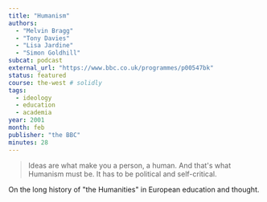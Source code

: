```yaml
---
title: "Humanism"
authors:
  - "Melvin Bragg"
  - "Tony Davies"
  - "Lisa Jardine"
  - "Simon Goldhill"
subcat: podcast
external_url: "https://www.bbc.co.uk/programmes/p00547bk"
status: featured
course: the-west # solidly
tags:
  - ideology
  - education
  - academia
year: 2001
month: feb
publisher: "the BBC"
minutes: 28
---
```


> Ideas are what make you a person, a human. And that's what Humanism must be. It has to be political and self-critical.

On the long history of "the Humanities" in European education and thought.
